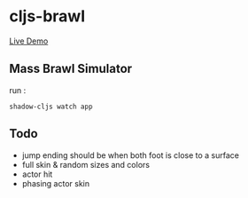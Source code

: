 # cljs-brawl

[Live Demo](https://milgra.github.io/cljs-brawl/index.html)

## Mass Brawl Simulator

run :

```shadow-cljs watch app```

## Todo

* jump ending should be when both foot is close to a surface
* full skin & random sizes and colors
* actor hit
* phasing actor skin
